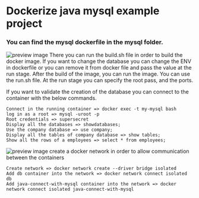 # Dockerize java mysql example project

### You can find the mysql dockerfile in the mysql folder.

![preview image](https://raw.githubusercontent.com/mixaverros88/docker_with_java_and_mysql/master/icons/dockerIcon.png)
There you can run the build.sh file in order to build the docker image.
If you want to change the database you can change the ENV in dockerfile or you can remove it from docker file and pass the value at the run stage.
After the build of the image, you can run the image. You can use the run.sh file.
At the run stage you can specify the root pass, and the  ports.

If you want to validate the creation of the database you can connect to the container with the below commands.

``` 
Connect in the running container => docker exec -t my-mysql bash 
log in as a root => mysql -uroot -p
Root credentials => supersecret
Display all the databases => showdatabases;
Use the company database => use company;
Display all the tables of company database => show tables;
Show all the rows of a employees => select * from employees;
```

![preview image](https://raw.githubusercontent.com/mixaverros88/docker_with_java_and_mysql/master/icons/docker_network.png) create a docker network in order to allow communication between the containers
```
Create network => docker network create --driver bridge isolated 
Add db container into the network => docker network connect isolated db
Add java-connect-with-mysql container into the network => docker network connect isolated java-connect-with-mysql
```
